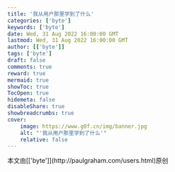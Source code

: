 ```yaml
---
title: '我从用户那里学到了什么'
categories: ['byte']
keywords: ['byte']
date: Wed, 31 Aug 2022 16:00:00 GMT
lastmod: Wed, 31 Aug 2022 16:00:00 GMT
author: [['byte']]
tags: ['byte']
draft: false 
comments: true
reward: true 
mermaid: true 
showToc: true 
TocOpen: true 
hidemeta: false 
disableShare: true 
showbreadcrumbs: true 
cover:
    image: https://www.g0f.cn/img/banner.jpg
    alt: "'我从用户那里学到了什么'"
    relative: false
---
```


<div>

</div>

<div>
本文由[['byte']](http://paulgraham.com/users.html)原创
</div>

